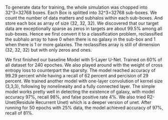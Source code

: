 
To generate data for training, the whole simulation was chopped into 32^3=32768 boxes. Each Box is splitted into 32^3=32768 sub-boxes. We count the number of data matters and subhalos within each sub-boxes. And store each box as array of size (32, 32, 32). We discovered that our target data are exceptionally sparse as zeros in targets are about 99.5% among all sub-boxes. Hence we first convert it to a classification problem, reclassified the subhalo array to have 0 when there is no galaxy in the sub-box and 1 when there is 1 or more galaxies. The reclassifies array is still of dimension (32, 32, 32) but with only zeros and ones.

We first finished our baseline Model with 5-Layer U-Net. Trained on 60% of all dataset for 240 epoches. We also played around with the weight of cross entropy loss to counterpart the sparsity. The model reached accuracy of 99.29 percent while having a recall of 62 percent and percision of 29 percent. We trained another model with one-layer convolution of kernel size (3,3,3), following by nonelineaity and a fully connected layer. The simple model works pretty well in detecting the existence of galaxy, with model accuracy 97%, recall 98%, and false positive rate 4%. We also tried R2-Unet(Residule Recurrent Unet) which is a deeper version of unet. After running for 50 epochs with 25% data, the model achieved accuracy of 97%, recall of 81%.
